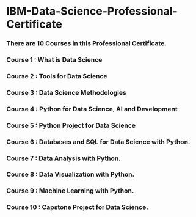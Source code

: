 # **IBM-Data-Science-Professional-Certificate**
### There are 10 Courses in this Professional Certificate.

### **Course 1 : What is Data Science**
### **Course 2 : Tools for Data Science**
### **Course 3 : Data Science Methodologies**
### **Course 4 : Python for Data Science, AI and Development**
### **Course 5 : Python Project for Data Science**
### **Course 6 : Databases and SQL for Data Science with Python.**
### **Course 7 : Data Analysis with Python.**
### **Course 8 : Data Visualization with Python.**
### **Course 9 : Machine Learning with Python.**
### **Course 10 : Capstone Project for Data Science.**
